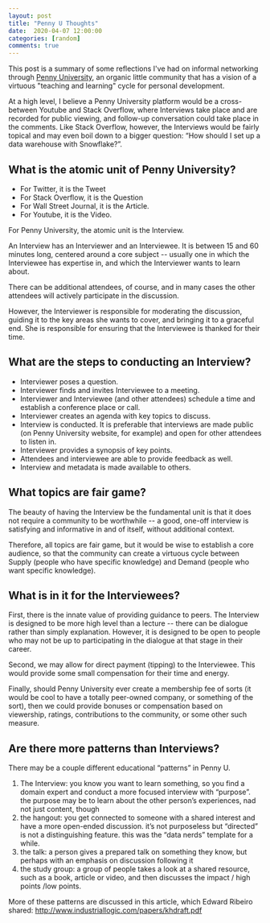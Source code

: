```yaml
---
layout: post
title: "Penny U Thoughts"
date:  2020-04-07 12:00:00
categories: [random]
comments: true
---
```


This post is a summary of some reflections I've had on informal networking through
[Penny University](https://www.pennyuniversity.org), an organic little community that has
a vision of a virtuous "teaching and learning" cycle for personal development.

At a high level, I believe a Penny University platform would be a cross-between
Youtube and Stack Overflow, where Interviews take place and are recorded for
public viewing, and follow-up conversation could take place in the comments.
Like Stack Overflow, however, the Interviews would be fairly topical and may even
boil down to a bigger question: “How should I set up a data warehouse with Snowflake?”.

## What is the atomic unit of Penny University?

- For Twitter, it is the Tweet
- For Stack Overflow, it is the Question
- For Wall Street Journal, it is the Article.
- For Youtube, it is the Video.

For Penny University, the atomic unit is the Interview.

An Interview has an Interviewer and an Interviewee. It is between 15 and 60 minutes long, centered around a core subject -- usually one in which the Interviewee has expertise in, and which the Interviewer wants to learn about.

There can be additional attendees, of course, and in many cases the other attendees will actively participate in the discussion.

However, the Interviewer is responsible for moderating the discussion, guiding it to the key areas she wants to cover, and bringing it to a graceful end. She is responsible for ensuring that the Interviewee is thanked for their time.

## What are the steps to conducting an Interview?

- Interviewer poses a question.
- Interviewer finds and invites Interviewee to a meeting.
- Interviewer and Interviewee (and other attendees) schedule a time and establish a conference place or call.
- Interviewer creates an agenda with key topics to discuss.
- Interview is conducted. It is preferable that interviews are made public (on Penny University website, for example) and open for other attendees to listen in.
- Interviewer provides a synopsis of key points.
- Attendees and interviewee are able to provide feedback as well.
- Interview and metadata is made available to others.

## What topics are fair game?

The beauty of having the Interview be the fundamental unit is that it does not require a community to be worthwhile -- a good, one-off interview is satisfying and informative in and of itself, without additional context.

Therefore, all topics are fair game, but it would be wise to establish a core audience, so that the community can create a virtuous cycle between Supply (people who have specific knowledge) and Demand (people who want specific knowledge).

## What is in it for the Interviewees?

First, there is the innate value of providing guidance to peers. The Interview is designed to be more high level than a lecture -- there can be dialogue rather than simply explanation. However, it is designed to be open to people who may not be up to participating in the dialogue at that stage in their career.

Second, we may allow for direct payment (tipping) to the Interviewee. This would provide some small compensation for their time and energy.

Finally, should Penny University ever create a membership fee of sorts (it would be cool to have a totally peer-owned company, or something of the sort), then we could provide bonuses or compensation based on viewership, ratings, contributions to the community, or some other such measure. 

## Are there more patterns than Interviews?

There may be a couple different educational “patterns” in Penny U.

1. The Interview: you know you want to learn something, so you find a domain expert  and conduct a more focused interview with “purpose”. the purpose may be to learn about the other person’s experiences, nad not just content, though 
1. the hangout: you get connected to someone with a shared interest and have a more open-ended discussion. it’s not purposeless but “directed” is not a distinguishing feature. this was the “data nerds” template for a while.
1. the talk: a person gives a prepared talk on something they know, but perhaps with an emphasis on discussion following it
1. the study group: a group of people takes a look at a shared resource, such as a book, article or video, and then discusses the impact / high points /low points.

More of these patterns are discussed in this article, which Edward Ribeiro shared: http://www.industriallogic.com/papers/khdraft.pdf